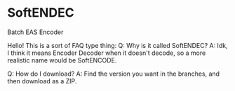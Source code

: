 # SoftENDEC
Batch EAS Encoder

Hello!
This is a sort of FAQ type thing:
Q: Why is it called SoftENDEC?
A: Idk, I think it means Encoder Decoder when it doesn't decode, so a more realistic name would be SoftENCODE.

Q: How do I download?
A: Find the version you want in the branches, and then download as a ZIP.
